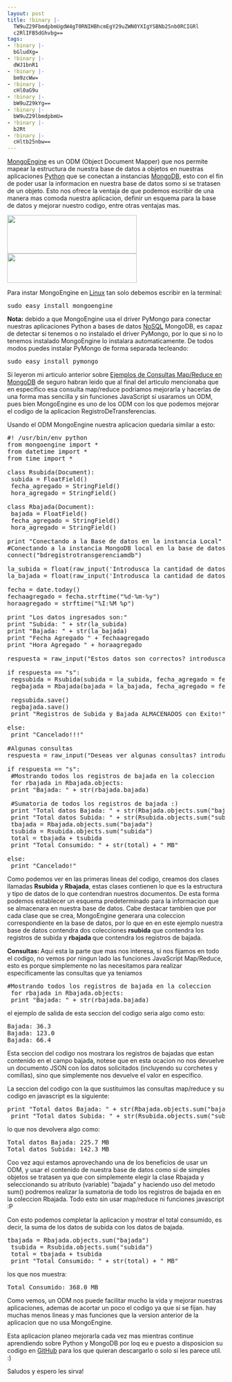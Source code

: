 ```yaml
---
layout: post
title: !binary |-
  TW9uZ29FbmdpbmUgdW4gT0RNIHBhcmEgY29uZWN0YXIgYSBNb25nb0RCIGRl
  c2RlIFB5dGhvbg==
tags:
- !binary |-
  bGludXg=
- !binary |-
  dWJ1bnR1
- !binary |-
  bm9zcWw=
- !binary |-
  cHl0aG9u
- !binary |-
  bW9uZ29kYg==
- !binary |-
  bW9uZ29lbmdpbmU=
- !binary |-
  b2Rt
- !binary |-
  cHltb25nbw==
---
```

<a href="http://mongoengine.org/">MongoEngine</a> es un ODM (Object Document Mapper) que nos permite mapear la estructura de nuestra base de datos a objetos en nuestras aplicaciones <a href="http://blog.jam.net.ve/tag/python/">Python</a> que se conectan a instancias <a href="http://blog.jam.net.ve/tag/mongodb/">MongoDB</a>, esto con el fin de poder usar la informacion en nuestra base de datos somo si se tratasen de un objeto. Esto nos ofrece la ventaja de que podemos escribir de una manera mas comoda nuestra aplicacion, definir un esquema para la base de datos y mejorar nuestro codigo, entre otras ventajas mas.

<a href="http://blog.jam.net.ve/imagenes/uploads/2011/01/Selección_024.jpeg"><img class="aligncenter size-medium wp-image-577" title="Selección_024" src="http://blog.jam.net.ve/imagenes/uploads/2011/01/Selección_024-300x89.jpg" alt="" width="300" height="89" /></a><a href="http://blog.jam.net.ve/imagenes/uploads/2011/01/Selección_029.jpeg"><img class="aligncenter size-medium wp-image-605" title="Selección_029" src="http://blog.jam.net.ve/imagenes/uploads/2011/01/Selección_029-300x68.jpg" alt="" width="300" height="68" /></a>

Para instar MongoEngine en <a href="http://blog.jam.net.ve/category/linux/">Linux</a> tan solo debemos escribir en la terminal:
<pre lang="bash" line="1" escaped="true">sudo easy_install mongoengine</pre>
<strong>Nota:</strong> debido a que MongoEngine usa el driver PyMongo para conectar nuestras aplicaciones Python a bases de datos <a href="http://blog.jam.net.ve/category/nosql/">NoSQL</a> MongoDB, es capaz de detectar si tenemos o no instalado el driver PyMongo, por lo que si no lo tenemos instalado MongoEngine lo instalara automaticamente. De todos modos puedes instalar PyMongo de forma separada tecleando:
<pre lang="bash" line="1" escaped="true">sudo easy_install pymongo</pre>
Si leyeron mi articulo anterior sobre <a href="http://blog.jam.net.ve/2011/01/12/ejemplo-de-consulta-mapreduce-en-mongodb/">Ejemplos de Consultas Map/Reduce en MongoDB</a> de seguro habran leido que al final del articulo mencionaba que en especifico esa consulta map/reduce podriamos mejorarla y hacerlas de una forma mas sencilla y sin funciones JavaScript si usaramos un ODM, pues bien MongoEngine es uno de los ODM con los que podemos mejorar el codigo de la aplicacion RegistroDeTransferencias.

Usando el ODM MongoEngine nuestra aplicacion quedaria similar a esto:
<pre lang="python" line="1" escaped="true">#! /usr/bin/env python
from mongoengine import *
from datetime import *
from time import *

class Rsubida(Document):
 subida = FloatField()
 fecha_agregado = StringField()
 hora_agregado = StringField()

class Rbajada(Document):
 bajada = FloatField()
 fecha_agregado = StringField()
 hora_agregado = StringField()

print "Conectando a la Base de datos en la instancia Local"
#Conectando a la instancia MongoDB local en la base de datos "bdregistrotransgerenciamdb"
connect("bdregistrotransgerenciamdb")

la_subida = float(raw_input('Introdusca la cantidad de datos Enviados: '))
la_bajada = float(raw_input('Introdusca la cantidad de datos Recibidos: '))

fecha = date.today()
fechaagregado = fecha.strftime("%d-%m-%y")
horaagregado = strftime("%I:%M %p")

print "Los datos ingresados son:"
print "Subida: " + str(la_subida)
print "Bajada: " + str(la_bajada)
print "Fecha Agregado " + fechaagregado
print "Hora Agregado " + horaagregado

respuesta = raw_input("Estos datos son correctos? introdusca solo (s/n): ")

if respuesta == "s":
 regsubida = Rsubida(subida = la_subida, fecha_agregado = fechaagregado, hora_agregado = horaagregado)
 regbajada = Rbajada(bajada = la_bajada, fecha_agregado = fechaagregado, hora_agregado = horaagregado)

 regsubida.save()
 regbajada.save()
 print "Registros de Subida y Bajada ALMACENADOS con Exito!"

else:
 print "Cancelado!!!"

#Algunas consultas
respuesta = raw_input("Deseas ver algunas consultas? introdusca solo (s/n): ")

if respuesta == "s":
 #Mostrando todos los registros de bajada en la coleccion
 for rbajada in Rbajada.objects:
 print "Bajada: " + str(rbajada.bajada)

 #Sumatoria de todos los registros de bajada :)
 print "Total datos Bajada: " + str(Rbajada.objects.sum("bajada")) + " MB"
 print "Total datos Subida: " + str(Rsubida.objects.sum("subida")) + " MB"
 tbajada = Rbajada.objects.sum("bajada")
 tsubida = Rsubida.objects.sum("subida")
 total = tbajada + tsubida
 print "Total Consumido: " + str(total) + " MB"

else:
 print "Cancelado!"</pre>
Como podemos ver en las primeras lineas del codigo, creamos dos clases llamadas <strong>Rsubida</strong> y <strong>Rbajada</strong>, estas clases contienen lo que es la estructura y tipo de datos de lo que contendran nuestros documentos. De esta forma podemos establecer un esquema predeterminado para la informacion que se almacenara en nuestra base de datos. Cabe destacar tambien que por cada clase que se crea, MongoEngine generara una coleccion correspondiente en la base de datos, por lo que en en este ejemplo nuestra base de datos contendra dos colecciones <strong>rsubida</strong> que contendra los registros de subida y <strong>rbajada </strong>que contendra los registros de bajada.

<strong>Consultas: </strong>Aqui esta la parte que mas nos interesa, si nos fijamos en todo el codigo, no vemos por ningun lado las funciones JavaScript Map/Reduce, esto es porque simplemente no las necesitamos para realizar especificamente las consultas que ya teniamos
<pre lang="python" line="1" escaped="true">#Mostrando todos los registros de bajada en la coleccion
 for rbajada in Rbajada.objects:
 print "Bajada: " + str(rbajada.bajada)</pre>
el ejemplo de salida de esta seccion del codigo seria algo como esto:
<pre lang="text" line="1" escaped="true">Bajada: 36.3
Bajada: 123.0
Bajada: 66.4</pre>
Esta seccion del codigo nos mostrara los registros de bajadas que estan contenido en el campo bajada, notese que en esta ocacion no nos devuelve un documento JSON con los datos solicitados (incluyendo su corchetes y comillas), sino que simplemente nos devuelve el valor en especifico.

La seccion del codigo con la que sustituimos las consultas map/reduce y su codigo en javascript es la siguiente:
<pre lang="python" line="1" escaped="true">print "Total datos Bajada: " + str(Rbajada.objects.sum("bajada")) + " MB"
 print "Total datos Subida: " + str(Rsubida.objects.sum("subida")) + " MB"</pre>
lo que nos devolvera algo como:
<pre lang="text" line="1" escaped="true">Total datos Bajada: 225.7 MB
Total datos Subida: 142.3 MB</pre>
Coo vez aqui estamos aprovechando una de los beneficios de usar un ODM, y usar el contenido de nuestra base de datos como si de simples objetos se tratasen ya que con simplemente elegir la clase Rbajada y seleccionando su atributo (variable) "bajada" y haciendo uso del metodo sum() podremos realizar la sumatoria de todo los registros de bajada en en la coleccion Rbajada. Todo esto sin usar map/reduce ni funciones javascript :P

Con esto podemos completar la aplicacion y mostrar el total consumido, es decir, la suma de los datos de subida con los datos de bajada.
<pre lang="python" line="1" escaped="true">tbajada = Rbajada.objects.sum("bajada")
 tsubida = Rsubida.objects.sum("subida")
 total = tbajada + tsubida
 print "Total Consumido: " + str(total) + " MB"</pre>
los que nos muestra:
<pre lang="text" line="1" escaped="true">Total Consumido: 368.0 MB</pre>
Como vemos, un ODM nos puede facilitar mucho la vida y mejorar nuestras aplicaciones, ademas de acortar un poco el codigo ya que si se fijan. hay muchas menos lineas y mas funciones que la version anterior de la aplicacion que no usa MongoEngine.

Esta aplicacion planeo mejorarla cada vez mas mientras continue aprendiendo sobre Python y MongoDB por loq eu e puesto a disposicion su codigo en <a href="http://github.com/jesuangelm/RegistroDeTransferencias_Mdb_Meng">GitHub</a> para los que quieran descargarlo o solo si les parece util. :)

Saludos y espero les sirva!
